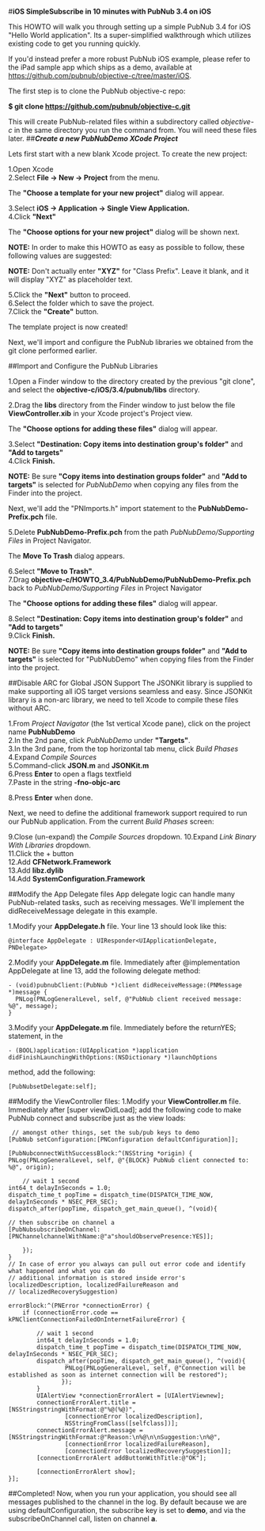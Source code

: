 #**iOS SimpleSubscribe in 10 minutes with PubNub 3.4 on iOS**

This HOWTO will walk you through setting up a simple PubNub 3.4 for iOS "Hello World application". Its a super-simplified walkthrough which utilizes existing code to get you running quickly.

If you'd instead prefer a more robust PubNub iOS example, please refer to the iPad sample app which ships as a demo, available at https://github.com/pubnub/objective-c/tree/master/iOS.

The first step is to clone the PubNub objective-c repo:

**$ git clone https://github.com/pubnub/objective-c.git**

This will create PubNub-related files within a subdirectory called *objective-c* in the same directory you run the command from. You will need these files later.
##***Create a new PubNubDemo XCode Project***

Lets first start with a new blank Xcode project. To create the new project:

1.Open Xcode  
2.Select **File -> New -> Project** from the menu.

The **"Choose a template for your new project"** dialog will appear.  


3.Select **iOS -> Application -> Single View Application.**  
4.Click **"Next"**


The **"Choose options for your new project"** dialog will be shown next.  

**NOTE:** In order to make this HOWTO as easy as possible to follow, these following values are   suggested:  



**NOTE:** Don't actually enter **"XYZ"** for "Class Prefix". Leave it blank, and it will display "XYZ" as placeholder text.

5.Click the **"Next"** button to proceed.  
6.Select the folder which to save the project.  
7.Click the **"Create"** button.

The template project is now created!

Next, we'll import and configure the PubNub libraries we obtained from the git clone performed earlier.

##Import and Configure the PubNub Libraries

1.Open a Finder window to the directory created by the previous "git clone", and select the 
**objective-c/iOS/3.4/pubnub/libs** directory.


2.Drag the **libs** directory from the Finder window to just below the file **ViewController.xib** in your Xcode project's Project view.  


The **"Choose options for adding these files"** dialog will appear.  


3.Select **"Destination: Copy items into destination group's folder"** and **"Add to targets"**  
4.Click **Finish.**

**NOTE:**  Be sure **"Copy items into destination groups folder"** and **"Add to targets"** is selected for *PubNubDemo* when copying any files from the Finder into the project.

Next, we'll add the "PNImports.h" import statement to the **PubNubDemo-Prefix.pch** file.

5.Delete **PubNubDemo-Prefix.pch** from the path *PubNubDemo/Supporting Files* in Project Navigator.

The **Move To Trash** dialog appears.  


6.Select **"Move to Trash"**.  
7.Drag **objective-c/HOWTO_3.4/PubNubDemo/PubNubDemo-Prefix.pch** back to 
*PubNubDemo/Supporting Files* in Project Navigator

The **"Choose options for adding these files"** dialog will appear.  


8.Select **"Destination: Copy items into destination group's folder"** and **"Add to targets"**   
9.Click **Finish.**

**NOTE:** Be sure  **"Copy items into destination groups folder"** and  **"Add to targets"** is selected for "PubNubDemo" when copying files from the Finder into the project.

##Disable ARC for Global JSON Support
The JSONKit library is supplied to make supporting all iOS target versions seamless and easy. Since   JSONKit library is a non-arc library, we need to tell Xcode to compile these files without ARC.

1.From *Project Navigator* (the 1st vertical Xcode pane), click on the project name **PubNubDemo**    
2.In the 2nd pane, click *PubNubDemo* under **"Targets"**.    
3.In the 3rd pane, from the top horizontal tab menu, click *Build Phases*     
4.Expand *Compile Sources*  
5.Command-click **JSON.m** and **JSONKit.m**  
6.Press **Enter** to open a flags textfield  
7.Paste in the string **-fno-objc-arc**  


8.Press **Enter** when done.

Next, we need to define the additional framework support required to run our PubNub application. From the current *Build Phases* screen:

9.Close (un-expand) the *Compile Sources* dropdown. 
10.Expand *Link Binary With Libraries* dropdown.  
11.Click the + button  
12.Add **CFNetwork.Framework**  
13.Add **libz.dylib**  
14.Add **SystemConfiguration.Framework**


##Modify the App Delegate files
App delegate logic can handle many PubNub-related tasks, such as receiving messages. We'll implement the didReceiveMessage delegate in this example.

1.Modify your **AppDelegate.h** file. Your line 13 should look like this:

    @interface AppDelegate : UIResponder<UIApplicationDelegate, PNDelegate>

2.Modify your **AppDelegate.m** file. Immediately after @implementation AppDelegate at  line 13, add the following delegate method:

    - (void)pubnubClient:(PubNub *)client didReceiveMessage:(PNMessage *)message {
      PNLog(PNLogGeneralLevel, self, @"PubNub client received message: %@", message);
    }

3.Modify your **AppDelegate.m** file. Immediately before the returnYES; statement, in the

    - (BOOL)application:(UIApplication *)application didFinishLaunchingWithOptions:(NSDictionary *)launchOptions

method, add the following:

    [PubNubsetDelegate:self];
##Modify the ViewController files:
1.Modify your **ViewController.m** file. Immediately after [super viewDidLoad]; add the following code to make PubNub connect and subscribe just as the view loads:


     // amongst other things, set the sub/pub keys to demo
    [PubNub setConfiguration:[PNConfiguration defaultConfiguration]];

    [PubNubconnectWithSuccessBlock:^(NSString *origin) {
    PNLog(PNLogGeneralLevel, self, @"{BLOCK} PubNub client connected to: %@", origin);

        // wait 1 second
    int64_t delayInSeconds = 1.0;
    dispatch_time_t popTime = dispatch_time(DISPATCH_TIME_NOW, delayInSeconds * NSEC_PER_SEC);
    dispatch_after(popTime, dispatch_get_main_queue(), ^(void){

    // then subscribe on channel a
    [PubNubsubscribeOnChannel:[PNChannelchannelWithName:@"a"shouldObservePresence:YES]];

        });
    }
    // In case of error you always can pull out error code and identify what happened and what you can do
    // additional information is stored inside error's localizedDescription, localizedFailureReason and
    // localizedRecoverySuggestion)

    errorBlock:^(PNError *connectionError) {
        if (connectionError.code == kPNClientConnectionFailedOnInternetFailureError) {

            // wait 1 second
            int64_t delayInSeconds = 1.0;
            dispatch_time_t popTime = dispatch_time(DISPATCH_TIME_NOW, delayInSeconds * NSEC_PER_SEC);
            dispatch_after(popTime, dispatch_get_main_queue(), ^(void){
                    PNLog(PNLogGeneralLevel, self, @"Connection will be established as soon as internet connection will be restored");
                   });
            }
            UIAlertView *connectionErrorAlert = [UIAlertViewnew];
            connectionErrorAlert.title = [NSStringstringWithFormat:@"%@(%@)",
                    [connectionError localizedDescription],
                    NSStringFromClass([selfclass])];
            connectionErrorAlert.message = [NSStringstringWithFormat:@"Reason:\n%@\n\nSuggestion:\n%@",
                    [connectionError localizedFailureReason],
                    [connectionError localizedRecoverySuggestion]];
            [connectionErrorAlert addButtonWithTitle:@"OK"];

            [connectionErrorAlert show];
    }];



##Completed!
Now, when you run your application, you should see all messages published to the channel in the log. By default because we are using defaultConfiguration, the subscribe key is set to **demo**, and via the subscribeOnChannel call, listen on channel **a**.










